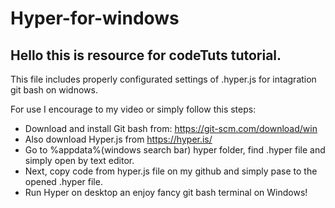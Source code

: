 # Hyper-for-windows
## Hello this is resource for codeTuts tutorial.

This file includes properly configurated settings of .hyper.js for intagration git bash on widnows.

For use I encourage to my video or simply follow this steps:

- Download and install Git bash from: https://git-scm.com/download/win
- Also download Hyper.js from https://hyper.is/
- Go to %appdata%(windows search bar) hyper folder, find .hyper file and simply open by text editor.
- Next, copy code from hyper.js file on my github and simply pase to the opened .hyper file. 
- Run Hyper on desktop an enjoy fancy git bash terminal on Windows!  
